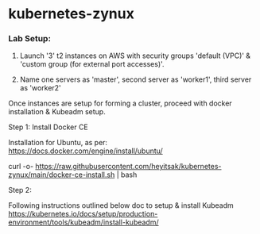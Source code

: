 # kubernetes-zynux

### Lab Setup:

1) Launch '3' t2 instances on AWS with security groups 'default (VPC)' & 'custom group (for external port accesses)'. 

2) Name one servers as 'master', second server as 'worker1', third server as 'worker2'

Once instances are setup for forming a cluster, proceed with docker installation & Kubeadm setup. 

Step 1: Install Docker CE

Installation for Ubuntu, as per:
https://docs.docker.com/engine/install/ubuntu/

curl -o- https://raw.githubusercontent.com/heyitsak/kubernetes-zynux/main/docker-ce-install.sh | bash 

Step 2: 

Following instructions outlined below doc to setup & install Kubeadm
https://kubernetes.io/docs/setup/production-environment/tools/kubeadm/install-kubeadm/
